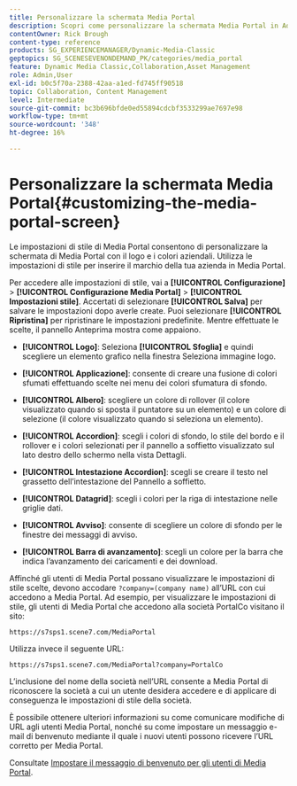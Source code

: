 ```yaml
---
title: Personalizzare la schermata Media Portal
description: Scopri come personalizzare la schermata Media Portal in Adobe Dynamic Media Classic.
contentOwner: Rick Brough
content-type: reference
products: SG_EXPERIENCEMANAGER/Dynamic-Media-Classic
geptopics: SG_SCENESEVENONDEMAND_PK/categories/media_portal
feature: Dynamic Media Classic,Collaboration,Asset Management
role: Admin,User
exl-id: b0c5f70a-2388-42aa-a1ed-fd745ff90518
topic: Collaboration, Content Management
level: Intermediate
source-git-commit: bc3b696bfde0ed55894cdcbf3533299ae7697e98
workflow-type: tm+mt
source-wordcount: '348'
ht-degree: 16%

---
```


# Personalizzare la schermata Media Portal{#customizing-the-media-portal-screen}

Le impostazioni di stile di Media Portal consentono di personalizzare la schermata di Media Portal con il logo e i colori aziendali. Utilizza le impostazioni di stile per inserire il marchio della tua azienda in Media Portal.

Per accedere alle impostazioni di stile, vai a **[!UICONTROL Configurazione]** > **[!UICONTROL Configurazione Media Portal]** > **[!UICONTROL Impostazioni stile]**. Accertati di selezionare **[!UICONTROL Salva]** per salvare le impostazioni dopo averle create. Puoi selezionare **[!UICONTROL Ripristina]** per ripristinare le impostazioni predefinite. Mentre effettuate le scelte, il pannello Anteprima mostra come appaiono.

* **[!UICONTROL Logo]**: Seleziona **[!UICONTROL Sfoglia]** e quindi scegliere un elemento grafico nella finestra Seleziona immagine logo.

* **[!UICONTROL Applicazione]**: consente di creare una fusione di colori sfumati effettuando scelte nei menu dei colori sfumatura di sfondo.

* **[!UICONTROL Albero]**: scegliere un colore di rollover (il colore visualizzato quando si sposta il puntatore su un elemento) e un colore di selezione (il colore visualizzato quando si seleziona un elemento).

* **[!UICONTROL Accordion]**: scegli i colori di sfondo, lo stile del bordo e il rollover e i colori selezionati per il pannello a soffietto visualizzato sul lato destro dello schermo nella vista Dettagli.

* **[!UICONTROL Intestazione Accordion]**: scegli se creare il testo nel grassetto dell’intestazione del Pannello a soffietto.

* **[!UICONTROL Datagrid]**: scegli i colori per la riga di intestazione nelle griglie dati.

* **[!UICONTROL Avviso]**: consente di scegliere un colore di sfondo per le finestre dei messaggi di avviso.

* **[!UICONTROL Barra di avanzamento]**: scegli un colore per la barra che indica l’avanzamento dei caricamenti e dei download.

Affinché gli utenti di Media Portal possano visualizzare le impostazioni di stile scelte, devono accodare `?company=(company name)` all’URL con cui accedono a Media Portal. Ad esempio, per visualizzare le impostazioni di stile, gli utenti di Media Portal che accedono alla società PortalCo visitano il sito:

`https://s7sps1.scene7.com/MediaPortal`

Utilizza invece il seguente URL:

`https://s7sps1.scene7.com/MediaPortal?company=PortalCo`

L’inclusione del nome della società nell’URL consente a Media Portal di riconoscere la società a cui un utente desidera accedere e di applicare di conseguenza le impostazioni di stile della società.

È possibile ottenere ulteriori informazioni su come comunicare modifiche di URL agli utenti Media Portal, nonché su come impostare un messaggio e-mail di benvenuto mediante il quale i nuovi utenti possono ricevere l’URL corretto per Media Portal.

Consultate [Impostare il messaggio di benvenuto per gli utenti di Media Portal](adding-media-portal-users.md#setting_up_the_welcome_e_mail_message_for_media_portal_users).
